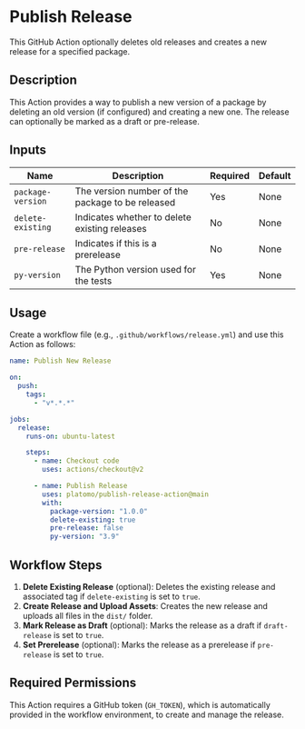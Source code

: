 # Publish Release

This GitHub Action optionally deletes old releases and creates a new release for a specified package.

## Description

This Action provides a way to publish a new version of a package by deleting an old version (if configured) and creating a new one. The release can optionally be marked as a draft or pre-release.

## Inputs

| Name              | Description                                     | Required | Default |
| ----------------- | ----------------------------------------------- | -------- | ------- |
| `package-version` | The version number of the package to be released | Yes      | None    |
| `delete-existing` | Indicates whether to delete existing releases   | No       | None    |
| `pre-release`     | Indicates if this is a prerelease               | No       | None    |
| `py-version`      | The Python version used for the tests           | Yes      | None    |

## Usage

Create a workflow file (e.g., `.github/workflows/release.yml`) and use this Action as follows:

```yaml
name: Publish New Release

on:
  push:
    tags:
      - "v*.*.*"

jobs:
  release:
    runs-on: ubuntu-latest

    steps:
      - name: Checkout code
        uses: actions/checkout@v2

      - name: Publish Release
        uses: platomo/publish-release-action@main
        with:
          package-version: "1.0.0"
          delete-existing: true
          pre-release: false
          py-version: "3.9"
```

## Workflow Steps

1. **Delete Existing Release** (optional): Deletes the existing release and associated tag if `delete-existing` is set to `true`.
2. **Create Release and Upload Assets**: Creates the new release and uploads all files in the `dist/` folder.
3. **Mark Release as Draft** (optional): Marks the release as a draft if `draft-release` is set to `true`.
4. **Set Prerelease** (optional): Marks the release as a prerelease if `pre-release` is set to `true`.

## Required Permissions

This Action requires a GitHub token (`GH_TOKEN`), which is automatically provided in the workflow environment, to create and manage the release.
